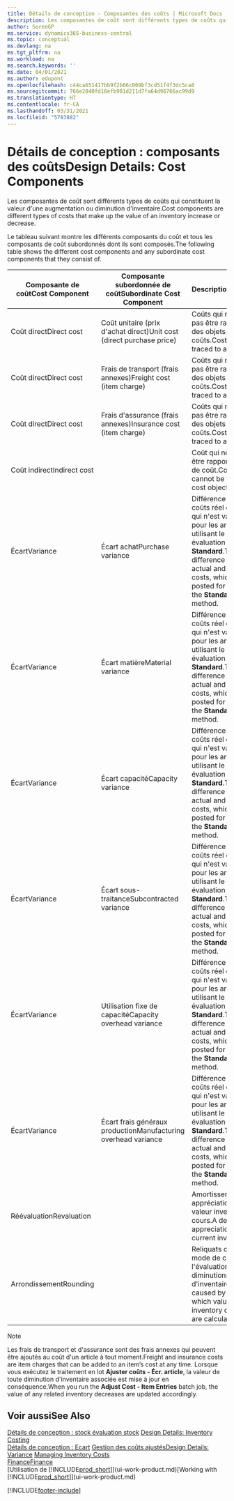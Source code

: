 ```yaml
---
title: Détails de conception - Composantes des coûts | Microsoft Docs
description: Les composantes de coût sont différents types de coûts qui constituent la valeur d'une augmentation ou diminution d'inventaire.
author: SorenGP
ms.service: dynamics365-business-central
ms.topic: conceptual
ms.devlang: na
ms.tgt_pltfrm: na
ms.workload: na
ms.search.keywords: ''
ms.date: 04/01/2021
ms.author: edupont
ms.openlocfilehash: c44ca651417bb9f2b66c009bf3cd51f4f3dc5ca8
ms.sourcegitcommit: 766e2840fd16efb901d211d7fa64d96766ac99d9
ms.translationtype: HT
ms.contentlocale: fr-CA
ms.lasthandoff: 03/31/2021
ms.locfileid: "5783882"
---
```

# <a name="design-details-cost-components"></a><span data-ttu-id="44f3d-103">Détails de conception : composants des coûts</span><span class="sxs-lookup"><span data-stu-id="44f3d-103">Design Details: Cost Components</span></span>
<span data-ttu-id="44f3d-104">Les composantes de coût sont différents types de coûts qui constituent la valeur d'une augmentation ou diminution d'inventaire.</span><span class="sxs-lookup"><span data-stu-id="44f3d-104">Cost components are different types of costs that make up the value of an inventory increase or decrease.</span></span>  

 <span data-ttu-id="44f3d-105">Le tableau suivant montre les différents composants du coût et tous les composants de coût subordonnés dont ils sont composés.</span><span class="sxs-lookup"><span data-stu-id="44f3d-105">The following table shows the different cost components and any subordinate cost components that they consist of.</span></span>  

|<span data-ttu-id="44f3d-106">Composante de coût</span><span class="sxs-lookup"><span data-stu-id="44f3d-106">Cost Component</span></span>|<span data-ttu-id="44f3d-107">Composante subordonnée de coût</span><span class="sxs-lookup"><span data-stu-id="44f3d-107">Subordinate Cost Component</span></span>|<span data-ttu-id="44f3d-108">Description</span><span class="sxs-lookup"><span data-stu-id="44f3d-108">Description</span></span>|  
|--------------------|--------------------------------|---------------------------------------|  
|<span data-ttu-id="44f3d-109">Coût direct</span><span class="sxs-lookup"><span data-stu-id="44f3d-109">Direct cost</span></span>|<span data-ttu-id="44f3d-110">Coût unitaire (prix d'achat direct)</span><span class="sxs-lookup"><span data-stu-id="44f3d-110">Unit cost (direct purchase price)</span></span>|<span data-ttu-id="44f3d-111">Coûts qui ne peuvent pas être rapportés à des objets de coûts.</span><span class="sxs-lookup"><span data-stu-id="44f3d-111">Cost that can be traced to a cost object.</span></span>|  
|<span data-ttu-id="44f3d-112">Coût direct</span><span class="sxs-lookup"><span data-stu-id="44f3d-112">Direct cost</span></span>|<span data-ttu-id="44f3d-113">Frais de transport (frais annexes)</span><span class="sxs-lookup"><span data-stu-id="44f3d-113">Freight cost (item charge)</span></span>|<span data-ttu-id="44f3d-114">Coûts qui ne peuvent pas être rapportés à des objets de coûts.</span><span class="sxs-lookup"><span data-stu-id="44f3d-114">Cost that can be traced to a cost object.</span></span>|  
|<span data-ttu-id="44f3d-115">Coût direct</span><span class="sxs-lookup"><span data-stu-id="44f3d-115">Direct cost</span></span>|<span data-ttu-id="44f3d-116">Frais d'assurance (frais annexes)</span><span class="sxs-lookup"><span data-stu-id="44f3d-116">Insurance cost (item charge)</span></span>|<span data-ttu-id="44f3d-117">Coûts qui ne peuvent pas être rapportés à des objets de coûts.</span><span class="sxs-lookup"><span data-stu-id="44f3d-117">Cost that can be traced to a cost object.</span></span>|  
|<span data-ttu-id="44f3d-118">Coût indirect</span><span class="sxs-lookup"><span data-stu-id="44f3d-118">Indirect cost</span></span>||<span data-ttu-id="44f3d-119">Coût qui ne peut pas être rapporté à un objet de coût.</span><span class="sxs-lookup"><span data-stu-id="44f3d-119">Cost that cannot be traced to a cost object.</span></span>|  
|<span data-ttu-id="44f3d-120">Écart</span><span class="sxs-lookup"><span data-stu-id="44f3d-120">Variance</span></span>|<span data-ttu-id="44f3d-121">Écart achat</span><span class="sxs-lookup"><span data-stu-id="44f3d-121">Purchase variance</span></span>|<span data-ttu-id="44f3d-122">Différence entre les coûts réel et standard, qui n'est validée que pour les articles utilisant le mode évaluation stock **Standard**.</span><span class="sxs-lookup"><span data-stu-id="44f3d-122">The difference between actual and standard costs, which is only posted for items using the **Standard** costing method.</span></span>|  
|<span data-ttu-id="44f3d-123">Écart</span><span class="sxs-lookup"><span data-stu-id="44f3d-123">Variance</span></span>|<span data-ttu-id="44f3d-124">Écart matière</span><span class="sxs-lookup"><span data-stu-id="44f3d-124">Material variance</span></span>|<span data-ttu-id="44f3d-125">Différence entre les coûts réel et standard, qui n'est validée que pour les articles utilisant le mode évaluation stock **Standard**.</span><span class="sxs-lookup"><span data-stu-id="44f3d-125">The difference between actual and standard costs, which is only posted for items using the **Standard** costing method.</span></span>|  
|<span data-ttu-id="44f3d-126">Écart</span><span class="sxs-lookup"><span data-stu-id="44f3d-126">Variance</span></span>|<span data-ttu-id="44f3d-127">Écart capacité</span><span class="sxs-lookup"><span data-stu-id="44f3d-127">Capacity variance</span></span>|<span data-ttu-id="44f3d-128">Différence entre les coûts réel et standard, qui n'est validée que pour les articles utilisant le mode évaluation stock **Standard**.</span><span class="sxs-lookup"><span data-stu-id="44f3d-128">The difference between actual and standard costs, which is only posted for items using the **Standard** costing method.</span></span>|  
|<span data-ttu-id="44f3d-129">Écart</span><span class="sxs-lookup"><span data-stu-id="44f3d-129">Variance</span></span>|<span data-ttu-id="44f3d-130">Écart sous-traitance</span><span class="sxs-lookup"><span data-stu-id="44f3d-130">Subcontracted variance</span></span>|<span data-ttu-id="44f3d-131">Différence entre les coûts réel et standard, qui n'est validée que pour les articles utilisant le mode évaluation stock **Standard**.</span><span class="sxs-lookup"><span data-stu-id="44f3d-131">The difference between actual and standard costs, which is only posted for items using the **Standard** costing method.</span></span>|  
|<span data-ttu-id="44f3d-132">Écart</span><span class="sxs-lookup"><span data-stu-id="44f3d-132">Variance</span></span>|<span data-ttu-id="44f3d-133">Utilisation fixe de capacité</span><span class="sxs-lookup"><span data-stu-id="44f3d-133">Capacity overhead variance</span></span>|<span data-ttu-id="44f3d-134">Différence entre les coûts réel et standard, qui n'est validée que pour les articles utilisant le mode évaluation stock **Standard**.</span><span class="sxs-lookup"><span data-stu-id="44f3d-134">The difference between actual and standard costs, which is only posted for items using the **Standard** costing method.</span></span>|  
|<span data-ttu-id="44f3d-135">Écart</span><span class="sxs-lookup"><span data-stu-id="44f3d-135">Variance</span></span>|<span data-ttu-id="44f3d-136">Écart frais généraux production</span><span class="sxs-lookup"><span data-stu-id="44f3d-136">Manufacturing overhead variance</span></span>|<span data-ttu-id="44f3d-137">Différence entre les coûts réel et standard, qui n'est validée que pour les articles utilisant le mode évaluation stock **Standard**.</span><span class="sxs-lookup"><span data-stu-id="44f3d-137">The difference between actual and standard costs, which is only posted for items using the **Standard** costing method.</span></span>|  
|<span data-ttu-id="44f3d-138">Réévaluation</span><span class="sxs-lookup"><span data-stu-id="44f3d-138">Revaluation</span></span>||<span data-ttu-id="44f3d-139">Amortissement ou appréciation de la valeur inventaire en cours.</span><span class="sxs-lookup"><span data-stu-id="44f3d-139">A depreciation or appreciation of the current inventory value.</span></span>|  
|<span data-ttu-id="44f3d-140">Arrondissement</span><span class="sxs-lookup"><span data-stu-id="44f3d-140">Rounding</span></span>||<span data-ttu-id="44f3d-141">Reliquats créés par le mode de calcul de l'évaluation des diminutions d'inventaire.</span><span class="sxs-lookup"><span data-stu-id="44f3d-141">Residuals caused by the way in which valuation of inventory decreases are calculated.</span></span>|  

> [!NOTE]  
>  <span data-ttu-id="44f3d-142">Les frais de transport et d'assurance sont des frais annexes qui peuvent être ajoutés au coût d'un article à tout moment.</span><span class="sxs-lookup"><span data-stu-id="44f3d-142">Freight and insurance costs are item charges that can be added to an item’s cost at any time.</span></span> <span data-ttu-id="44f3d-143">Lorsque vous exécutez le traitement en lot **Ajuster coûts - Écr. article**, la valeur de toute diminution d'inventaire associée est mise à jour en conséquence.</span><span class="sxs-lookup"><span data-stu-id="44f3d-143">When you run the **Adjust Cost - Item Entries** batch job, the value of any related inventory decreases are updated accordingly.</span></span>  

## <a name="see-also"></a><span data-ttu-id="44f3d-144">Voir aussi</span><span class="sxs-lookup"><span data-stu-id="44f3d-144">See Also</span></span>  
 <span data-ttu-id="44f3d-145">[Détails de conception : stock évaluation stock](design-details-inventory-costing.md) </span><span class="sxs-lookup"><span data-stu-id="44f3d-145">[Design Details: Inventory Costing](design-details-inventory-costing.md) </span></span>  
 <span data-ttu-id="44f3d-146">[Détails de conception : Ecart](design-details-variance.md) [Gestion des coûts ajustés](finance-manage-inventory-costs.md)</span><span class="sxs-lookup"><span data-stu-id="44f3d-146">[Design Details: Variance](design-details-variance.md) [Managing Inventory Costs](finance-manage-inventory-costs.md)</span></span>  
 [<span data-ttu-id="44f3d-147">Finance</span><span class="sxs-lookup"><span data-stu-id="44f3d-147">Finance</span></span>](finance.md)  
 <span data-ttu-id="44f3d-148">[Utilisation de [!INCLUDE[prod_short](includes/prod_short.md)]](ui-work-product.md)</span><span class="sxs-lookup"><span data-stu-id="44f3d-148">[Working with [!INCLUDE[prod_short](includes/prod_short.md)]](ui-work-product.md)</span></span>  


[!INCLUDE[footer-include](includes/footer-banner.md)]